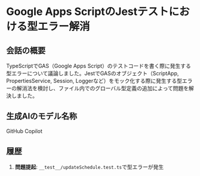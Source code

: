 # Google Apps ScriptのJestテストにおける型エラー解消

## 会話の概要

TypeScriptでGAS（Google Apps Script）のテストコードを書く際に発生する型エラーについて議論しました。JestでGASのオブジェクト（ScriptApp, PropertiesService, Session, Loggerなど）をモック化する際に発生する型エラーの解消法を検討し、ファイル内でのグローバル型定義の追加によって問題を解決しました。

## 生成AIのモデル名称

GitHub Copilot

## 履歴

1. **問題提起**: `__test__/updateSchedule.test.ts`で型エラーが発生
   